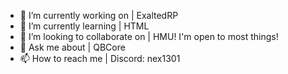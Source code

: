 - 🔭 I’m currently working on | ExaltedRP
- 🌱 I’m currently learning | HTML
- 👯 I’m looking to collaborate on | HMU! I'm open to most things! 
- 💬 Ask me about | QBCore
- 📫 How to reach me | Discord: nex1301
